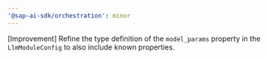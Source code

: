 ```yaml
---
'@sap-ai-sdk/orchestration': minor
---
```


[Improvement] Refine the type definition of the `model_params` property in the `LlmModuleConfig` to also include known properties.
